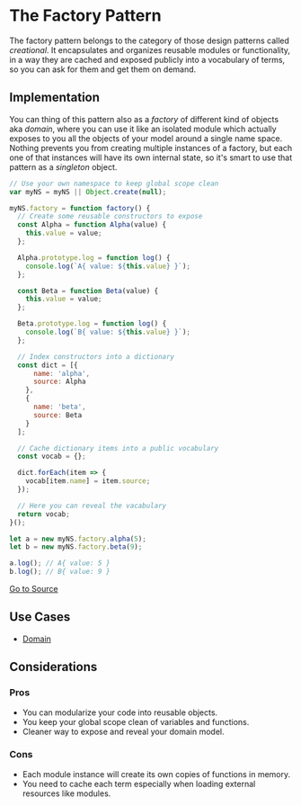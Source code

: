 # The Factory Pattern

The factory pattern belongs to the category of those design patterns called *creational*. It encapsulates and organizes reusable modules or functionality, in a way they are cached and exposed publicly into a vocabulary of terms, so you can ask for them and get them on demand.

## Implementation

You can thing of this pattern also as a *factory* of different kind of objects aka *domain*, where you can use it like an isolated module which actually exposes to you all the objects of your model around a single name space. Nothing prevents you from creating multiple instances of a factory, but each one of that instances will have its own internal state, so it's smart to use that pattern as a *singleton* object.

```javascript
// Use your own namespace to keep global scope clean
var myNS = myNS || Object.create(null);

myNS.factory = function factory() {
  // Create some reusable constructors to expose
  const Alpha = function Alpha(value) {
    this.value = value;
  };

  Alpha.prototype.log = function log() {
    console.log(`A{ value: ${this.value} }`);
  };

  const Beta = function Beta(value) {
    this.value = value;
  };

  Beta.prototype.log = function log() {
    console.log(`B{ value: ${this.value} }`);
  };

  // Index constructors into a dictionary
  const dict = [{
      name: 'alpha',
      source: Alpha
    },
    {
      name: 'beta',
      source: Beta
    }
  ];

  // Cache dictionary items into a public vocabulary
  const vocab = {};

  dict.forEach(item => {
    vocab[item.name] = item.source;
  });

  // Here you can reveal the vacabulary
  return vocab;
}();

let a = new myNS.factory.alpha(5);
let b = new myNS.factory.beta(9);

a.log(); // A{ value: 5 }
b.log(); // B{ value: 9 }
```

[Go to Source](index.js)

## Use Cases
* [Domain](domain.js)

## Considerations

### Pros
* You can modularize your code into reusable objects.
* You keep your global scope clean of variables and functions.
* Cleaner way to expose and reveal your domain model.

### Cons
* Each module instance will create its own copies of functions in memory.
* You need to cache each term especially when loading external resources like modules.